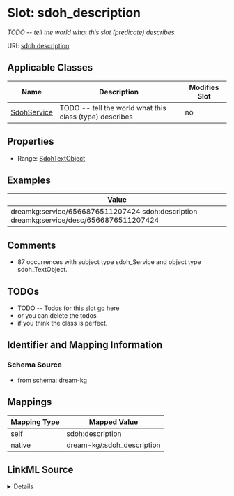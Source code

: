 

# Slot: sdoh_description


_TODO -- tell the world what this slot (predicate) describes._





URI: [sdoh:description](http://schema.org/description)



<!-- no inheritance hierarchy -->





## Applicable Classes

| Name | Description | Modifies Slot |
| --- | --- | --- |
| [SdohService](../classes/SdohService.md) | TODO -- tell the world what this class (type) describes |  no  |







## Properties

* Range: [SdohTextObject](../classes/SdohTextObject.md)






## Examples

| Value |
| --- |
| dreamkg:service/6566876511207424 sdoh:description dreamkg:service/desc/6566876511207424 |

## Comments

* 87 occurrences with subject type sdoh_Service and object type sdoh_TextObject.

## TODOs

* TODO -- Todos for this slot go here
* or you can delete the todos
* if you think the class is perfect.

## Identifier and Mapping Information







### Schema Source


* from schema: dream-kg




## Mappings

| Mapping Type | Mapped Value |
| ---  | ---  |
| self | sdoh:description |
| native | dream-kg/:sdoh_description |




## LinkML Source

<details>
```yaml
name: sdoh_description
description: TODO -- tell the world what this slot (predicate) describes.
todos:
- TODO -- Todos for this slot go here
- or you can delete the todos
- if you think the class is perfect.
comments:
- 87 occurrences with subject type sdoh_Service and object type sdoh_TextObject.
examples:
- value: dreamkg:service/6566876511207424 sdoh:description dreamkg:service/desc/6566876511207424
from_schema: dream-kg
rank: 1000
slot_uri: sdoh:description
alias: sdoh_description
domain_of:
- sdoh_Service
range: sdoh_TextObject

```
</details>